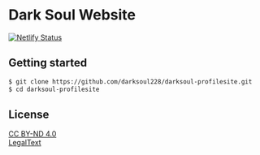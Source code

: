 # Dark Soul Website
<!-- Markdown snippet -->
[![Netlify Status](https://api.netlify.com/api/v1/badges/beeb7e86-4485-4381-8529-6b2a92df5dd7/deploy-status)](https://app.netlify.com/sites/darksoul/deploys)

## Getting started

``` bash
$ git clone https://github.com/darksoul228/darksoul-profilesite.git
$ cd darksoul-profilesite
```

## License

[CC BY-ND 4.0](https://creativecommons.org/licenses/by-nd/4.0/)<br>
[LegalText](https://creativecommons.org/licenses/by-nd/4.0/legalcode)
